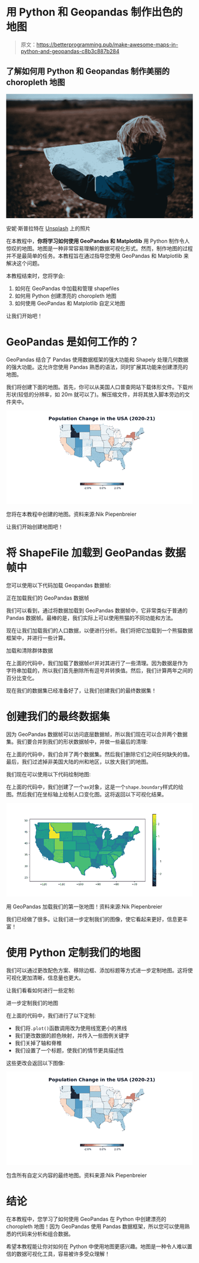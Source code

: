 # 用 Python 和 Geopandas 制作出色的地图

> 原文：<https://betterprogramming.pub/make-awesome-maps-in-python-and-geopandas-c8b3c887b284>

## 了解如何用 Python 和 Geopandas 制作美丽的 choropleth 地图

![](img/49c24cd5544edafd3dfd2daacf974409.png)

安妮·斯普拉特在 [Unsplash](https://unsplash.com?utm_source=medium&utm_medium=referral) 上的照片

在本教程中，**你将学习如何使用 GeoPandas 和 Matplotlib** 用 Python 制作令人惊叹的地图。地图是一种非常容易理解的数据可视化形式。然而，制作地图的过程并不是最简单的任务。本教程旨在通过指导您使用 GeoPandas 和 Matplotlib 来解决这个问题。

本教程结束时，您将学会:

1.  如何在 GeoPandas 中加载和管理 shapefiles
2.  如何用 Python 创建漂亮的 choropleth 地图
3.  如何使用 GeoPandas 和 Matplotlib 自定义地图

让我们开始吧！

# GeoPandas 是如何工作的？

GeoPandas 结合了 Pandas 使用数据框架的强大功能和 Shapely 处理几何数据的强大功能。这允许您使用 Pandas 熟悉的语法，同时扩展其功能来创建漂亮的地图。

我们将创建下面的地图。首先，你可以从美国人口普查网站下载体形文件。下载州形状(较低的分辨率，如 20m 就可以了)。解压缩文件，并将其放入脚本旁边的文件夹中。

![](img/6df67ad2625b0b91a1049e56b423343d.png)

您将在本教程中创建的地图。资料来源:Nik Piepenbreier

让我们开始创建地图吧！

# 将 ShapeFile 加载到 GeoPandas 数据帧中

您可以使用以下代码加载 Geopandas 数据帧:

正在加载我们的 GeoPandas 数据帧

我们可以看到，通过将数据加载到 GeoPandas 数据帧中，它非常类似于普通的 Pandas 数据帧。最棒的是，我们实际上可以使用熊猫的不同功能和方法。

现在让我们加载我们的人口数据，以便进行分析。我们将把它加载到一个熊猫数据框架中，并进行一些计算。

加载和清除群体数据

在上面的代码中，我们加载了数据帧`df`并对其进行了一些清理。因为数据是作为字符串加载的，所以我们首先删除所有逗号并转换值。然后，我们计算两年之间的百分比变化。

现在我们的数据集已经准备好了，让我们创建我们的最终数据集！

# 创建我们的最终数据集

因为 GeoPandas 数据帧可以访问底层数据帧，所以我们现在可以合并两个数据集。我们要合并到我们的形状数据帧中，并做一些最后的清理:

在上面的代码中，我们合并了两个数据集。然后我们删除它们之间任何缺失的值。最后，我们过滤掉非美国大陆的州和地区，以放大我们的地图。

我们现在可以使用以下代码绘制地图:

在上面的代码中，我们创建了一个`ax`对象，这是一个`shape.boundary`样式的绘图。然后我们在坐标轴上绘制人口变化图。这将返回以下可视化结果。

![](img/5b0156f0fb4c72b54b0eb24f33b5e103.png)

用 GeoPandas 加载我们的第一张地图！资料来源:Nik Piepenbreier

我们已经做了很多。让我们进一步定制我们的图像，使它看起来更好，信息更丰富！

# 使用 Python 定制我们的地图

我们可以通过更改配色方案、移除边框、添加标题等方式进一步定制地图。这将使可视化更加清晰，信息量也更大。

让我们看看如何进行一些定制:

进一步定制我们的地图

在上面的代码中，我们进行了以下定制:

*   我们将`.plot()`函数调用改为使用线宽更小的黑线
*   我们更改数据的颜色映射，并传入一些图例关键字
*   我们关掉了轴和脊椎
*   我们设置了一个标题，使我们的情节更具描述性

这些更改会返回以下图像:

![](img/6df67ad2625b0b91a1049e56b423343d.png)

包含所有自定义内容的最终地图。资料来源:Nik Piepenbreier

# 结论

在本教程中，您学习了如何使用 GeoPandas 在 Python 中创建漂亮的 choropleth 地图！因为 GeoPandas 使用 Pandas 数据框架，所以您可以使用熟悉的代码来分析和组合数据。

希望本教程能让你对如何在 Python 中使用地图更感兴趣。地图是一种令人难以置信的数据可视化工具，容易被许多受众理解！